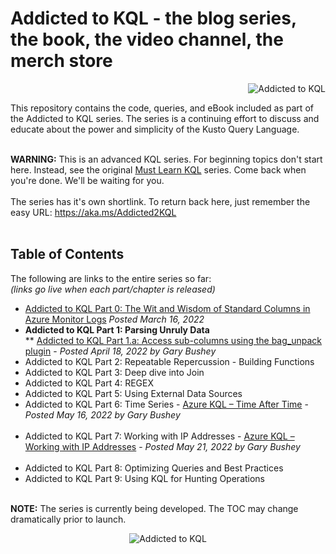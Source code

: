 # Addicted to KQL - the blog series, the book, the video channel, the merch store<br>
<p align="right"><img src="https://github.com/rod-trent/AddictedtoKQL/blob/main/Series_Images/Addicted%20to%20KQL%20Promo%20Image%20Smallest.png" alt="Addicted to KQL"></center></p>
This repository contains the code, queries, and eBook included as part of the Addicted to KQL series. The series is a continuing effort to discuss and educate about the power and simplicity of the Kusto Query Language. <br><br>

<b>WARNING:</b> This is an advanced KQL series. For beginning topics don't start here. Instead, see the original <a href="https://cda.ms/3KC" target="_blank">Must Learn KQL</a> series. Come back when you're done. We'll be waiting for you.
<br><br>
The series has it's own shortlink. To return back here, just remember the easy URL:  https://aka.ms/Addicted2KQL
<br><br>
<b><h2>Table of Contents</h2></b>
The following are links to the entire series so far:<br>
<i>(links go live when each part/chapter is released)</i>
* <a href="https://cda.ms/41x" target="_blank">Addicted to KQL Part 0: The Wit and Wisdom of Standard Columns in Azure Monitor Logs</a> <i>Posted March 16, 2022</i><br>
* <b>Addicted to KQL Part 1: Parsing Unruly Data</b><br>
    ** <a href="https://cda.ms/48p" target="_blank">Addicted to KQL Part 1.a: Access sub-columns using the bag_unpack plugin</a> - <i>Posted April 18, 2022 by Gary Bushey</i><br>
* Addicted to KQL Part 2: Repeatable Repercussion - Building Functions<br>
* Addicted to KQL Part 3: Deep dive into Join<br>
* Addicted to KQL Part 4: REGEX<br>
* Addicted to KQL Part 5: Using External Data Sources<br>
* Addicted to KQL Part 6: Time Series - <a href="https://cda.ms/4hs" target="_blank">Azure KQL – Time After Time</a> - <i>Posted May 16, 2022 by Gary Bushey</i><br><br>
* Addicted to KQL Part 7: Working with IP Addresses - <a href="https://cda.ms/4k8" target="_blank">Azure KQL – Working with IP Addresses</a> - <i>Posted May 21, 2022 by Gary Bushey</i><br><br>
* Addicted to KQL Part 8: Optimizing Queries and Best Practices<br>
* Addicted to KQL Part 9: Using KQL for Hunting Operations<br><br>

<b>NOTE:</b> The series is currently being developed. The TOC may change dramatically prior to launch.

<p align="center"><img src="https://github.com/rod-trent/AddictedtoKQL/blob/main/Series_Images/Addicted%20to%20KQL%20Promo%20Image%20Smaller.png" alt="Addicted to KQL"></center></p>
